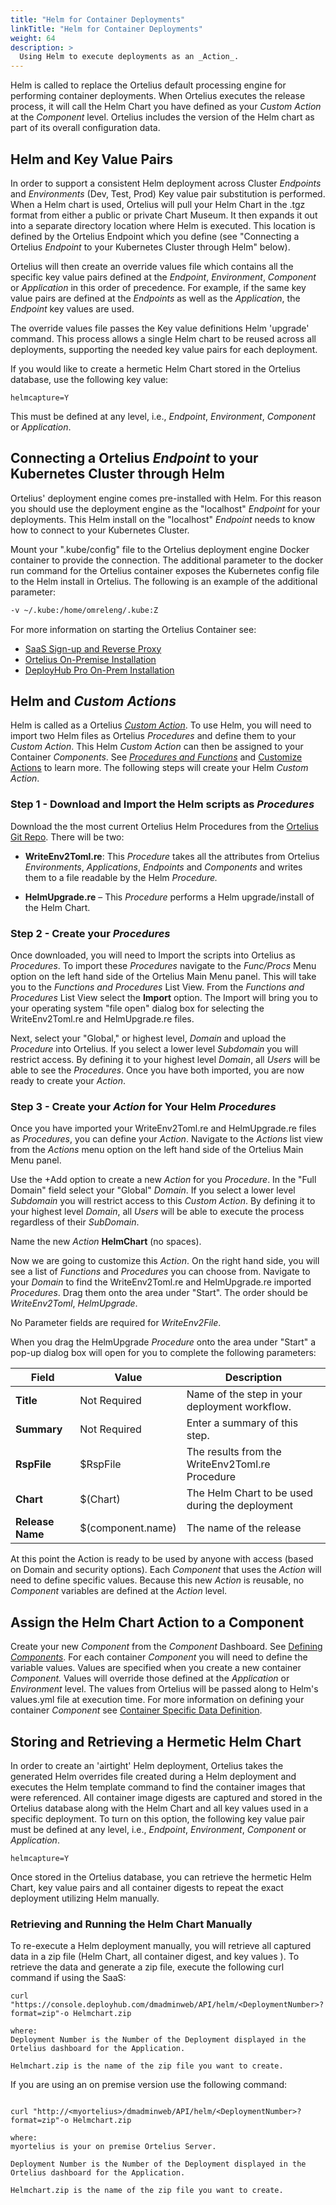 ```yaml
---
title: "Helm for Container Deployments"
linkTitle: "Helm for Container Deployments"
weight: 64
description: >
  Using Helm to execute deployments as an _Action_.
---
```


Helm is called to replace the Ortelius default processing engine for performing container deployments. When Ortelius executes the release process, it will call the Helm Chart you have defined as your _Custom Action_ at the _Component_ level.  Ortelius includes the version of the Helm chart as part of its overall configuration data.

## Helm and Key Value Pairs

In order to support a consistent Helm deployment across Cluster _Endpoints_ and _Environments_ (Dev, Test, Prod) Key value pair substitution is performed. When a Helm chart is used, Ortelius will pull your Helm Chart in the .tgz format from either a public or private Chart Museum. It then expands it out into a separate directory location where Helm is executed. This location is defined by the Ortelius Endpoint which you define (see "Connecting a Ortelius _Endpoint_ to your Kubernetes Cluster through Helm" below). 

Ortelius will then create an override values file which contains all the specific key value pairs defined at the _Endpoint_, _Environment_, _Component_ or _Application_ in this order of precedence. For example, if the same key value pairs are defined at the _Endpoints_ as well as the _Application_, the _Endpoint_ key values are used. 

The override values file passes the Key value definitions Helm 'upgrade' command.  This process allows a single Helm chart to be reused across all deployments, supporting the needed key value pairs for each deployment.

If you would like to create a hermetic Helm Chart stored in the Ortelius database, use the following key value:
~~~
helmcapture=Y
~~~

This must be defined at any level, i.e., _Endpoint_, _Environment_, _Component_ or _Application_.

## Connecting a Ortelius _Endpoint_ to your Kubernetes Cluster through Helm

Ortelius' deployment engine comes pre-installed with Helm.  For this reason you should use the deployment engine as the "localhost" _Endpoint_ for your deployments.  This Helm install on the "localhost" _Endpoint_ needs to know how to connect to your Kubernetes Cluster.

 Mount your ".kube/config" file to the Ortelius deployment engine Docker container to provide the connection.  The additional parameter to the docker run command for the Ortelius container exposes the Kubernetes config file to the Helm install in Ortelius.  The following is an example of the additional parameter:

```bash
-v ~/.kube:/home/omreleng/.kube:Z
```

For more information on starting the Ortelius Container see:

- [SaaS Sign-up and Reverse Proxy](/guides/userguide/installation-and-support/0-saas-and-reverse-proxy/)
- [Ortelius On-Premise Installation](/guides/userguide/installation-and-support/0-on-premise-installation-for-team/)
- [DeployHub Pro On-Prem Installation](/guides/userguide/installation-and-support/0-on-premise-installation-for-pro/)

## Helm and _Custom Actions_

Helm is called as a Ortelius [_Custom Action_](/guides/userguide/customizations/2-define-your-actions/). To use Helm, you will need to import two Helm files as Ortelius _Procedures_ and define them to your _Custom Action_. This Helm _Custom Action_ can then be assigned to your Container _Components_. See [_Procedures and Functions_](/guides/userguide/customizations/2-define-your-functions-and-procedures/) and  [Customize Actions](/guides/userguide/customizations/2-define-your-actions/) to learn more. The following steps will create your Helm _Custom Action_.

### Step 1 - Download and Import the Helm scripts as _Procedures_

Download the the most current Ortelius Helm Procedures from the [Ortelius Git Repo](https://github.com/ortelius/ortelius/blob/master/procedures/). There will be two:

- **WriteEnv2Toml.re**:  This _Procedure_ takes all the attributes from Ortelius _Environments_, _Applications_, _Endpoints_ and _Components_ and writes them to a file readable by the Helm _Procedure._

- **HelmUpgrade.re** – This _Procedure_ performs a Helm upgrade/install of the Helm Chart.

### Step 2 - Create your _Procedures_

Once downloaded, you will need to Import the scripts into Ortelius as _Procedures_. To import these _Procedures_ navigate to the _Func/Procs_ Menu option on the left hand side of the Ortelius Main Menu panel. This will take you to the _Functions and Procedures_ List View. From the _Functions and Procedures_ List View select the **Import** option. The Import will bring you to your operating system "file open" dialog box for selecting the WriteEnv2Toml.re and HelmUpgrade.re files.

Next, select your "Global," or highest level, _Domain_ and upload the _Procedure_ into Ortelius. If you select a lower level _Subdomain_ you will restrict access.  By defining it to your highest level _Domain_, all _Users_ will be able to see the _Procedures_. Once you have both imported, you are now ready to create your _Action_.

### Step 3 - Create your _Action_ for Your Helm _Procedures_

Once you have imported your WriteEnv2Toml.re and HelmUpgrade.re files as _Procedures_, you can define your _Action_. Navigate to the _Actions_ list view from the _Actions_ menu option on the left hand side of the Ortelius Main Menu panel.

Use the +Add option to create a new _Action_ for you _Procedure_. In the "Full Domain" field select your "Global" _Domain_. If you select a lower level _Subdomain_ you will restrict access to this _Custom Action_.  By defining it to your highest level _Domain_, all _Users_ will be able to execute the process regardless of their _SubDomain_.

Name the new _Action_ **HelmChart** (no spaces).

Now we are going to customize this _Action_. On the right hand side, you will see a list of _Functions_ and _Procedures_ you can choose from.  Navigate to your _Domain_ to find the WriteEnv2Toml.re and HelmUpgrade.re imported _Procedures_.  Drag them onto the area under "Start". The order should be _WriteEnv2Toml_, _HelmUpgrade_.

No Parameter fields are required for _WriteEnv2File_.

When you drag the HelmUpgrade _Procedure_ onto the area under "Start" a pop-up dialog box will open for you to complete the following parameters:

| Field | Value | Description |
| --- | --- | --- |
| **Title** | Not Required | Name of the step in your deployment workflow.  |
| **Summary** | Not Required | Enter a summary of this step. | |
| **RspFile** | $RspFile | The results from the WriteEnv2Toml.re Procedure |
| **Chart** | $(Chart) | The Helm Chart to be used during the deployment |
| **Release Name** | $(component.name) | The name of the release |

At this point the Action is ready to be used by anyone with access (based on Domain and security options). Each _Component_ that uses the _Action_ will need to define specific values. Because this new _Action_ is reusable, no _Component_ variables are defined at the _Action_ level.

## Assign the Helm Chart Action to a Component

Create your new _Component_ from the _Component_ Dashboard. See [Defining _Components_](/guides/userguide/publishing-components/2-define-components/).  For each container _Component_ you will need to define the variable values. Values are specified when you create a new container _Component._ Values will override those defined at the _Application_ or _Environment_ level. The values from Ortelius will be passed along to Helm's values.yml file at execution time. For more information on defining your container _Component_ see [Container Specific Data Definition](/guides/userguide/publishing-components/2-define-components/#container-specific-data-definition).

## Storing and Retrieving a Hermetic Helm Chart

In order to create an 'airtight' Helm deployment, Ortelius takes the generated Helm overrides file created during a Helm deployment and executes the Helm template command to find the container images that were referenced. All container image digests are captured and stored in the Ortelius database along with the Helm Chart and all key values used in a specific deployment.  To turn on this option, the following key value pair must be defined at  any level, i.e., _Endpoint_, _Environment_, _Component_ or _Application_.
~~~
helmcapture=Y
~~~


Once stored in the Ortelius database, you can retrieve the hermetic Helm Chart, key value pairs and all container digests to repeat the exact deployment utilizing Helm manually. 

### Retrieving and Running the Helm Chart Manually

To re-execute a Helm deployment manually, you will retrieve all captured data in a zip file (Helm Chart, all container digest, and key values ). To retrieve the data and generate a zip file, execute the following curl command if using the SaaS:

~~~
curl "https://console.deployhub.com/dmadminweb/API/helm/<DeploymentNumber>?format=zip"-o Helmchart.zip

where:
Deployment Number is the Number of the Deployment displayed in the Ortelius dashboard for the Application.

Helmchart.zip is the name of the zip file you want to create.
~~~

If you are using an on premise version use the following command:
~~~

curl "http://<myortelius>/dmadminweb/API/helm/<DeploymentNumber>?format=zip"-o Helmchart.zip

where:
myortelius is your on premise Ortelius Server.

Deployment Number is the Number of the Deployment displayed in the Ortelius dashboard for the Application.

Helmchart.zip is the name of the zip file you want to create.
~~~